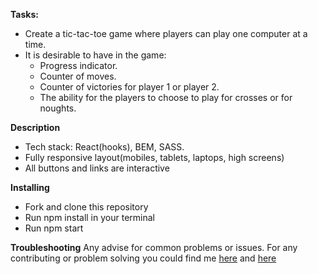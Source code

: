 

**Tasks:** 

- Create a tic-tac-toe game where players can play one computer at a time.
- It is desirable to have in the game:
  - Progress indicator.
  - Counter of moves.
  - Counter of victories for player 1 or player 2.
  - The ability for the players to choose to play for crosses or for noughts.


**Description**
- Tech stack: React(hooks), BEM, SASS.
- Fully responsive layout(mobiles, tablets, laptops, high screens)
- All buttons and links are interactive

**Installing**
- Fork and clone this repository
- Run npm install in your terminal
- Run npm start

**Troubleshooting**
Any advise for common problems or issues. For any contributing or problem solving you could find me [here](https://www.linkedin.com/in/kirill-lutsenko-1ab7621bb/) and [here](https://join.skype.com/invite/pmxOlX8nMhpq)
